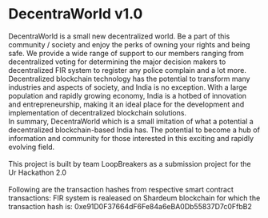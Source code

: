 # DecentraWorld v1.0
DecentraWorld is a small new decentralized world. Be a part of this community / society and enjoy the perks of owning your rights and being safe.
We provide a wide range of support to our members ranging from decentralized voting for determining the major decision makers to decentralized FIR system to register any police complain and a lot more.
<br/>
Decentralized blockchain technology has the potential to transform many industries and aspects of society, and India is no exception. With a large population and rapidly growing economy, India is a hotbed of innovation and entrepreneurship, making it an ideal place for the development and implementation of decentralized blockchain solutions.
<br/>
In summary, DecentraWorld which is a small imitation of what a potential a decentralized blockchain-based India has. The potential to become a hub of information and community for those interested in this exciting and rapidly evolving field.
<br/>
<br/>
This project is built by team LoopBreakers as a submission project for the Ur Hackathon 2.0
<br/>
<br/>
Following are the transaction hashes from respective smart contract transactions:
FIR system is realeased on Shardeum blockchain for which the transaction hash is: 0xe91D0F37664dF6Fe84a6eBA0Db55837D7c0FfbB2
